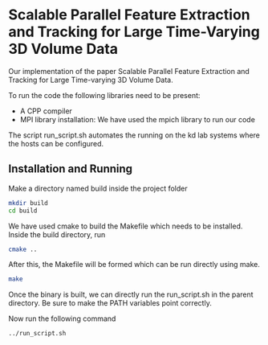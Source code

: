 # Scalable Parallel Feature Extraction and Tracking for Large Time-Varying 3D Volume Data
Our implementation of the paper Scalable Parallel Feature Extraction and Tracking for Large Time-varying 3D Volume Data.

To run the code the following libraries need to be present:
  - A CPP compiler
  - MPI library installation: We have used the mpich library to run our code

The script run_script.sh automates the running on the kd lab systems where the hosts can be configured.

## Installation and Running

Make a directory named build inside the project folder

```bash
mkdir build
cd build
```

We have used cmake to build the Makefile which needs to be installed. Inside the build directory, run
```bash 
cmake ..
```

After this, the Makefile will be formed which can be run directly using make.
```bash 
make
```

Once the binary is built, we can directly run the run_script.sh in the parent directory. Be sure to make the PATH variables point correctly.

Now run the following command

```
../run_script.sh
```

